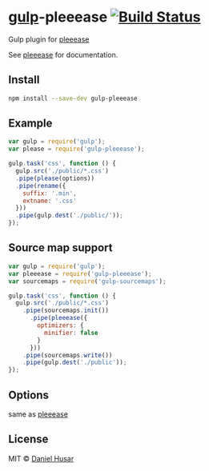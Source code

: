 # [gulp](http://gulpjs.com)-pleeease [![Build Status](https://secure.travis-ci.org/danielhusar/gulp-pleeease.svg?branch=master)](http://travis-ci.org/danielhusar/gulp-pleeease)

Gulp plugin for [pleeease](https://github.com/iamvdo/pleeease/)

See [pleeease](https://github.com/iamvdo/pleeease/) for documentation.

## Install

```bash
npm install --save-dev gulp-pleeease
```

## Example

```javascript
var gulp = require('gulp');
var please = require('gulp-pleeease');

gulp.task('css', function () {
  gulp.src('./public/*.css')
  .pipe(please(options))
  .pipe(rename({
    suffix: '.min',
    extname: '.css'
  }))
  .pipe(gulp.dest('./public/'));
});
```

## Source map support

```javascript
var gulp = require('gulp');
var pleeease = require('gulp-pleeease');
var sourcemaps = require('gulp-sourcemaps');

gulp.task('css', function () {
  gulp.src('./public/*.css')
    .pipe(sourcemaps.init())
      .pipe(pleeease({
        optimizers: {
          minifier: false
        }
      }))
    .pipe(sourcemaps.write())
    .pipe(gulp.dest('./public'));
});
```

## Options

same as [pleeease](https://github.com/iamvdo/pleeease/#options)


## License

MIT © [Daniel Husar](https://github.com/danielhusar)
